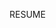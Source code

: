 <a src="https://docs.google.com/presentation/d/e/2PACX-1vRB4LQH202hVy1nz1TuYANxKETt0YwWVDJe7mEyr29E6TMTFs-4qz5LFWVru-padN8xiPQ1cK4HWUdq/embed?start=true&loop=false&delayms=3000" frameborder="0" width="794" height="1152" allowfullscreen="true" mozallowfullscreen="true" webkitallowfullscreen="true">RESUME</a>

